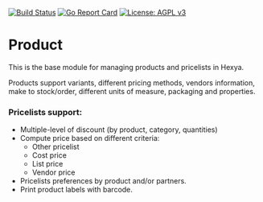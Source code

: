 [![Build Status](https://travis-ci.com/hexya-addons/product.svg?branch=master)](https://travis-ci.com/hexya-addons/product)
[![Go Report Card](https://goreportcard.com/badge/hexya-addons/product)](https://goreportcard.com/report/hexya-addons/product)
[![License: AGPL v3](https://img.shields.io/badge/License-AGPL%20v3-blue.svg)](https://www.gnu.org/licenses/agpl-3.0)

# Product

This is the base module for managing products and pricelists in Hexya.

Products support variants, different pricing methods, vendors information,
make to stock/order, different units of measure, packaging and properties.

### Pricelists support:

* Multiple-level of discount (by product, category, quantities)
* Compute price based on different criteria:
    * Other pricelist
    * Cost price
    * List price
    * Vendor price
* Pricelists preferences by product and/or partners.
* Print product labels with barcode.
